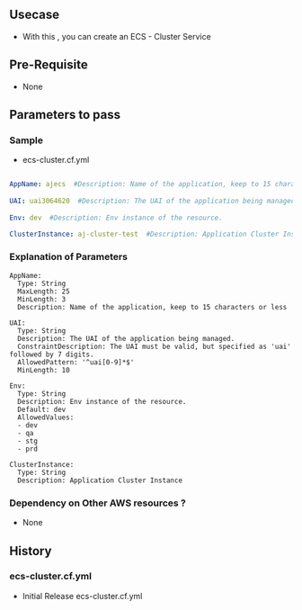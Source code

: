 ## Usecase 
- With this , you can create an ECS - Cluster Service

## Pre-Requisite
-   None

## Parameters to pass 


### Sample 
- ecs-cluster.cf.yml
```yaml

AppName: ajecs  #Description: Name of the application, keep to 15 characters or less
  
UAI: uai3064620  #Description: The UAI of the application being managed.
  
Env: dev  #Description: Env instance of the resource.

ClusterInstance: aj-cluster-test  #Description: Application Cluster Instance

```
### Explanation of Parameters
```
AppName:
  Type: String
  MaxLength: 25
  MinLength: 3
  Description: Name of the application, keep to 15 characters or less
  
UAI:
  Type: String
  Description: The UAI of the application being managed.
  ConstraintDescription: The UAI must be valid, but specified as 'uai' followed by 7 digits.
  AllowedPattern: '^uai[0-9]*$'
  MinLength: 10

Env:
  Type: String
  Description: Env instance of the resource.
  Default: dev
  AllowedValues:
  - dev
  - qa
  - stg
  - prd
  
ClusterInstance:
  Type: String
  Description: Application Cluster Instance
```
### Dependency on Other AWS resources ?
-   None 

## History

### ecs-cluster.cf.yml
- Initial Release ecs-cluster.cf.yml

   
